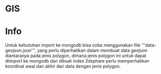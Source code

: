 # GIS

# Info
Untuk kebutuhan import ke mongodb bisa coba menggunakan file '''data-geojson.json''', yang perlu diperhatikan dalam membuat data geojson diantaranya pada jenis polygon, dimana jenis polygon ini untuk dapat diimport ke mongodb dan dibuat index 2dsphare perlu memperhatikan koordinat awal dan akhir dari data dengan jenis polygon.

